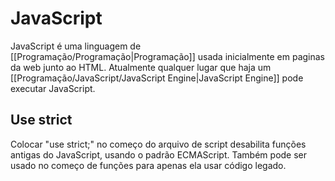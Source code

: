 # JavaScript

JavaScript é uma linguagem de [[Programação/Programação|Programação]] usada inicialmente em paginas da web junto ao HTML. Atualmente qualquer lugar que haja um [[Programação/JavaScript/JavaScript Engine|JavaScript Engine]] pode executar JavaScript.

## Use strict
Colocar "use strict;" no começo do arquivo de script desabilita funções antigas do JavaScript, usando o padrão ECMAScript. Também pode ser usado no começo de funções para apenas ela usar código legado.